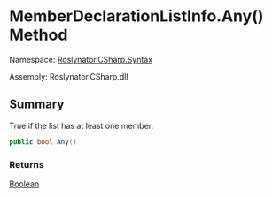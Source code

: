 # MemberDeclarationListInfo\.Any\(\) Method

Namespace: [Roslynator.CSharp.Syntax](../../README.md)

Assembly: Roslynator\.CSharp\.dll

## Summary

True if the list has at least one member\.

```csharp
public bool Any()
```

### Returns

[Boolean](https://docs.microsoft.com/en-us/dotnet/api/system.boolean)




